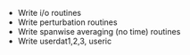+ Write i/o routines
+ Write perturbation routines
+ Write spanwise averaging (no time) routines
+ Write userdat1,2,3, useric
